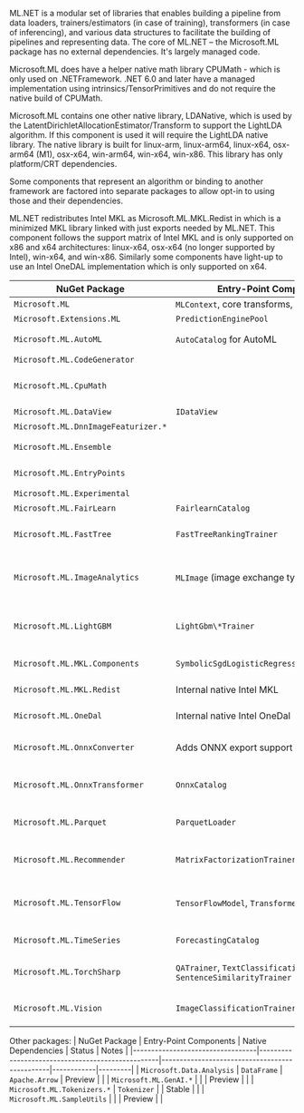 ML.NET is a modular set of libraries that enables building a pipeline from data loaders, trainers/estimators (in case of training), transformers (in case of inferencing), and various data structures to facilitate the building of pipelines and representing data.  The core of ML.NET – the Microsoft.ML package has no external dependencies. It's largely managed code.  

Microsoft.ML does have a helper native math library CPUMath - which is only used on .NETFramework. .NET 6.0 and later have a managed implementation using intrinsics/TensorPrimitives and do not require the native build of CPUMath.

Microsoft.ML contains one other native library, LDANative, which is used by the LatentDirichletAllocationEstimator/Transform to support the LightLDA algorithm.  If this component is used it will require the LightLDA native library.  The native library is built for linux-arm, linux-arm64, linux-x64, osx-arm64 (M1), osx-x64, win-arm64, win-x64, win-x86.  This library has only platform/CRT dependencies.

Some components that represent an algorithm or binding to another framework are factored into separate packages to allow opt-in to using those and their dependencies.

ML.NET redistributes Intel MKL as Microsoft.ML.MKL.Redist in which is a minimized MKL library linked with just exports needed by ML.NET.  This component follows the support matrix of Intel MKL and is only supported on x86 and x64 architectures: linux-x64, osx-x64 (no longer supported by Intel), win-x64, and win-x86.  Similarly some components have light-up to use an Intel OneDAL implementation which is only supported on x64.

| NuGet Package                       | Entry-Point Components                                         | Native Dependencies                            | Status   | Notes                                                                                      |
|-------------------------------------|----------------------------------------------------------------|------------------------------------------------|----------|--------------------------------------------------------------------------------------------|
| `Microsoft.ML`                      | `MLContext`, core transforms, trainers                         | None                                           | Stable   |                                                                                            |
| `Microsoft.Extensions.ML`           | `PredictionEnginePool`                                         | None                                           | Stable   |                                                                                            |
| `Microsoft.ML.AutoML`               | `AutoCatalog` for AutoML                                       | *As required by other components*              | Preview  | Support varies based on components used                                                    |
| `Microsoft.ML.CodeGenerator`        |                                                                | None                                           | Preview  | Part of AutoML                                                                             |
| `Microsoft.ML.CpuMath`              |                                                                | Optional native                                | Stable   | Internal implementation; only used on .NET Framework                                       |
| `Microsoft.ML.DataView`             | `IDataView`                                                    | None                                           | Stable   |                                                                                            |
| `Microsoft.ML.DnnImageFeaturizer.*` |                                                                | None                                           | Preview  | Data-only                                                                                  |
| `Microsoft.ML.Ensemble`             |                                                                | None                                           | Preview  | Supports ML.NET component catalog                                                          |
| `Microsoft.ML.EntryPoints`          |                                                                | None                                           | Preview  | Supports ML.NET component catalog                                                          |
| `Microsoft.ML.Experimental`         |                                                                | None                                           | Preview  | Experimental API                                                                           |
| `Microsoft.ML.FairLearn`            | `FairlearnCatalog`                                             | None                                           | Preview  |                                                                                            |
| `Microsoft.ML.FastTree`             | `FastTreeRankingTrainer`                                       | Optional native acceleration                   | Stable   | Native library used on x86/x64; managed fallback                                           |
| `Microsoft.ML.ImageAnalytics`       | `MLImage` (image exchange type)                                | `libSkiaSharp`                                 | Stable   | Wrapper over SkiaSharp / Google Skia; supported where dependency is supported              |
| `Microsoft.ML.LightGBM`             | `LightGbm\*Trainer`                                            | `LightGBM`                                     | Stable   | Wrapper over LightGBM; supported where dependency is supported                             |
| `Microsoft.ML.MKL.Components`       | `SymbolicSgdLogisticRegressionBinaryTrainer`                   | Intel MKL                                      | Stable   | Only works where Intel MKL works                                                           |
| `Microsoft.ML.MKL.Redist`           | Internal native Intel MKL                                      | `libomp`                                       | Stable   | Not for direct reference; win-x86/x64 only                                                 |
| `Microsoft.ML.OneDal`               | Internal native Intel OneDal                                   | Intel OneDAL                                   | Preview  | Not for direct reference; x64 only                                                         |
| `Microsoft.ML.OnnxConverter`        | Adds ONNX export support                                       | `Microsoft.ML.OnnxRuntime`                     | Stable   | Wrapper over ONNX Runtime; supports "bring your own" runtime                               |
| `Microsoft.ML.OnnxTransformer`      | `OnnxCatalog`                                                  | `Microsoft.ML.OnnxRuntime`                     | Stable   | Wrapper over ONNX Runtime; supports "bring your own" runtime                               |
| `Microsoft.ML.Parquet`              | `ParquetLoader`                                                | None                                           | Preview  | Uses managed Parquet.Net (port of Apache Parquet)                                          |
| `Microsoft.ML.Recommender`          | `MatrixFactorizationTrainer`                                   | LIBMF (bundled)                                | Stable   | Includes libmf built for all runtimes supported by ML.NET                                  |
| `Microsoft.ML.TensorFlow`           | `TensorFlowModel`, `Transformer`, `Estimator`                  | TensorFlow via `TensorFlow.NET`                | Stable   | Wrapper over TensorFlow; supports "bring your own" runtime                                 |
| `Microsoft.ML.TimeSeries`           | `ForecastingCatalog`                                           | Intel MKL, `libomp`                            | Stable   | Only works where Intel MKL works                                                           |
| `Microsoft.ML.TorchSharp`           | `QATrainer`, `TextClassificationTrainer`, `SentenceSimilarityTrainer` | libTorch via `TorchSharp`               | Preview  | Wrapper over libTorch; supported where TorchSharp is supported                             |
| `Microsoft.ML.Vision`               | `ImageClassificationTrainer`                                   | TensorFlow                                     | Stable   | Depends on `Microsoft.ML.TensorFlow` for implementation                                    |


Other packages:
| NuGet Package                    | Entry-Point Components                           | Native Dependencies                           | Status     | Notes   |
|----------------------------------|--------------------------------------------------|-----------------------------------------------|------------|---------|
| `Microsoft.Data.Analysis`        | `DataFrame`                                      | `Apache.Arrow`                                | Preview    |         |
| `Microsoft.ML.GenAI.*`           |                                                  |                                               | Preview    |         |
| `Microsoft.ML.Tokenizers.*`      | `Tokenizer`                                      |                                               | Stable     |         |
| `Microsoft.ML.SampleUtils`       |                                                  |                                               | Preview    |         |





